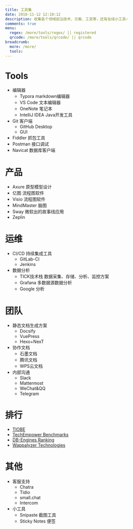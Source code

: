 ```yaml
---
title: 工具集
date: 2018-11-12 12:10:12
description: 收集各个领域前沿技术、方案、工具等，还有在线小工具~
comments: true
menu:
  regex: /more/tools/regex/ || registered
  qrcode: /more/tools/qrcode/ || qrcode
breadcrumb:
  more: /more/
  tools:
---
```


# Tools
- 编辑器
  - Typora markdown编辑器
  - VS Code 文本编辑器
  - OneNote 笔记本
  - IntelliJ IDEA Java开发工具
- Git 客户端
  - GitHub Desktop
  - GUI
- Fiddler 抓包工具
- Postman 接口调试
- Navicat 数据库客户端

#  产品
- Axure 原型模型设计
- 亿图 流程图软件
- Visio 流程图软件
- MindMaster 脑图
- Sway 微软出的故事线应用
- Zeplin

# 运维
- CI/CD 持续集成工具
  - GitLab-CI
  - Jenkins
- 数据分析
  - TICK技术栈 数据采集、存储、分析、监控方案
  - Grafana 多数据源数据分析
  - Google 分析


# 团队
- 静态文档生成方案
  - Docsify
  - VuePress
  - Hexo+NexT
- 协作文档
  - 石墨文档
  - 腾讯文档
  - WPS云文档
- 内部沟通
  - Slack
  - Mattermost
  - WeChat&QQ
  - Telegram

# 排行
- [TIOBE](https://www.tiobe.com/tiobe-index/)
- [TechEmpower Benchmarks](https://www.techempower.com/benchmarks/)
- [DB-Engines Ranking](https://db-engines.com/en/ranking)
- [Wappalyzer Technologies](https://www.wappalyzer.com/technologies)

# 其他
- 客服支持
  - Chatra
  - Tidio
  - small.chat
  - Intercom
- 小工具
  - Snipaste 截图工具
  - Sticky Notes 便签
